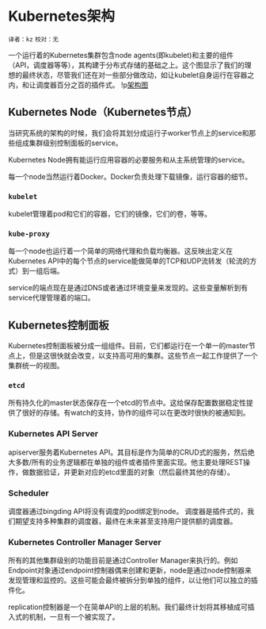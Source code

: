 # Kubernetes架构
`译者：kz` `校对：无`



一个运行着的Kubernetes集群包含node agents(即kubelet)和主要的组件（API，调度器等等），其构建于分布式存储的基础之上。这个图显示了我们的理想的最终状态，尽管我们还在对一些部分做改动，如让kubelet自身运行在容器之内，和让调度器百分之百的插件式。
!p[架构图](architecture.png?raw=true "Architecture overview")



## Kubernetes Node（Kubernetes节点）


当研究系统的架构的时候，我们会将其划分成运行子worker节点上的service和那些组成集群级别控制面板的service。


Kubernetes Node拥有能运行应用容器的必要服务和从主系统管理的service。


每一个node当然运行着Docker。Docker负责处理下载镜像，运行容器的细节。

### `kubelet`


kubelet管理着pod和它们的容器，它们的镜像，它们的卷，等等。

### `kube-proxy`


每一个node也运行着一个简单的网络代理和负载均衡器。这反映出定义在Kubernetes API中的每个节点的service能做简单的TCP和UDP流转发（轮流的方式）到一组后端。
    

service的端点现在是通过DNS或者通过环境变量来发现的。这些变量解析到有service代理管理着的端口。
    

## Kubernetes控制面板


Kubernetes控制面板被分成一组组件。目前，它们都运行在一个单一的master节点上，但是这很快就会改变，以支持高可用的集群。这些节点一起工作提供了一个集群统一的视图。


### `etcd`


所有持久化的master状态保存在一个etcd的节点中。这给保存配置数据稳定性提供了很好的存储。有watch的支持，协作的组件可以在更改时很快的被通知到。

### Kubernetes API Server   



apiserver服务着Kubernetes API。其目标是作为简单的CRUD式的服务，然后绝大多数/所有的业务逻辑都在单独的组件或者插件里面实现。他主要处理REST操作，做数据验证，并更新对应的etcd里面的对象（然后最终其他的存储）。
### Scheduler


调度器通过bingding API将没有调度的pod绑定到node。 调度器是插件式的，我们期望支持多种集群的调度器，最终在未来甚至支持用户提供额的调度器。
### Kubernetes Controller Manager Server


所有的其他集群级别的功能目前是通过Controller Manager来执行的。例如Endpoint对象通过endpoint控制器偶来创建和更新，node是通过node控制器来发现管理和监控的。这些可能会最终被拆分到单独的组件，以让他们可以独立的插件化。

replication控制器是一个在简单API的上层的机制。我们最终计划将其移植成可插入式的机制，一旦有一个被实现了。
